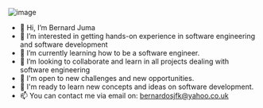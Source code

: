 ![image](https://github.com/Bernardosjfk/bernardjuma/assets/139352235/6a33f943-e5d6-44ea-8db8-17276bbbc791)

- 👋 Hi, I’m Bernard Juma
- 👀 I’m interested in getting hands-on experience in software engineering and software development
- 🌱 I’m currently learning how to be a software engineer.
- 💞️ I’m looking to collaborate and learn in all projects dealing with software engineering
- 🌱 I'm open to new challenges and new opportunities.
- 🌱 I'm ready to learn new concepts and ideas on software development.
- 📫 You can contact me via email on: bernardosjfk@yahoo.co.uk

<!---
Bernardosjfk/Bernardosjfk is a ✨ special ✨ repository because its `README.md` (this file) appears on your GitHub profile.
You can click the Preview link to take a look at your changes.
--->
